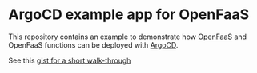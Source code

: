 # ArgoCD example app for OpenFaaS
This repository contains an example to demonstrate how [OpenFaaS](https://www.openfaas.com/) and OpenFaaS functions can be deployed with [ArgoCD](https://argoproj.github.io/cd/).

See this [gist for a short walk-through](https://gist.github.com/welteki/3651a526a805c6f97b8a0d0827cdc447)